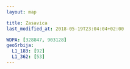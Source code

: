 ```yaml
---
layout: map

title: Zasavica
last_modified_at: 2018-05-19T23:04:04+02:00

WDPA: [328847, 903128]
geoSrbija:
  L1_183: [92]
  L1_362: [53]
---
```

